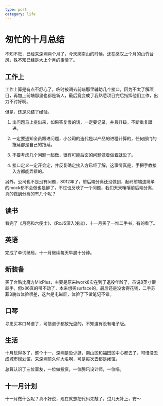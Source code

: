 ```yaml
---
type: post
category: life
---
```

# 匆忙的十月总结

不知不觉，已经来深圳两个月了，今天爬南山的时候，还在感叹上个月的山竹台风，殊不知已经是大上个月的事情了。

## 工作上

工作上算是有点不舒心了，临时被调去前端那里辅助几个接口，因为不太了解项目，再加上前端那里也都是新人，最后竟变成了我熟悉项目完后指挥他们工作，出力不讨好啊。

但是，还是总结了经验。

1. 出问题马上提出来，如果答复慢的话，一定要记录，并且升级，不断重复跟进。

2. 一定要通知全员跟进问题，小公司的迭代是以产品的进程计算的，任何部门的拖延都是自己的拖延。

3. 不要考虑几个问题一起做，很有可能后面的问题做着做着就没了。

4. 接口定义一定开会定，并反复确定接入方已经了解，这事情真是，手把手教接入方都能弄错的。

另外，公司也不是没有问题，8012年了，前后端分离还没做到，起码前端连简单的mock都不会做也是醉了，不过也反映了一个问题，我们天天嚷嚷前后端分离，真的做到分离的有几个呢？

## 读书

看完了《月亮和六便士》、《RxJS深入浅出》，十一月买了一堆二手书，有的看了。

## 英语

完成了单词赌局，十一月继续每天早晨十分钟。

## 新装备

买了台酷比魔方MixPlus，主要是原来iwork8实在到了退役年龄了，虽说8英寸很趁手，但x86真的带不动了，本来想买surface的，最后还是没舍得花钱，二手苏菲3貌似体验很差，这台是电磁屏，体验了下做笔记不错。

## 口琴

寻思买本口琴谱了，可惜谱子都放光盘的，不知道有没有电子版。

## 生活

十月玩得多了，整个十一，深圳是没少逛，南山区和福田区中心都去了，可惜没去成城市规划馆，来深圳前久仰大名啊，可是每次去都是闭馆。

总算认识了三位室友，一位做投资，一位腾讯设计师，一位喵。

## 十一月计划

十一月做什么呢？真不好说，现在就想把代码先敲了，过几天补上，安～